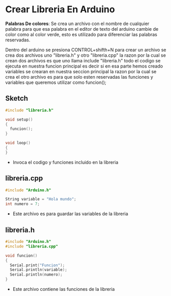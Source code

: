 # Crear Libreria En Arduino


**Palabras De colores**: Se crea un archivo con el nombre de cualquier palabra para que esa palabra en el editor de texto del arduino cambie de color como al color verde, esto es utilizado para diferenciar las palabras reservadas.

Dentro del arduino se presiona CONTROL+shifth+N para crear un archivo se crea dos archivos uno "libreria.h" y otro "libreria.cpp" la razon por la cual se crean dos archivos es que uno llama include "libreria.h" todo el codigo se ejecuta en nuestra funcion principal es decir si en esa parte hemos creado variables se crearan en nuestra seccion principal la razon por la cual se crea el otro archivo es para que solo esten reservadas las funciones y variables que queremos utilizar como funcion();   


## Sketch
```c++
#include "libreria.h"

void setup() 
{
  funcion();
}

void loop() 
{
}
```
* Invoca el codigo y funciones incluido en la libreria

## libreria.cpp
```c++
#include "Arduino.h"

String variable = "Hola mundo";
int numero = 7;
```
* Este archivo es para guardar las variables de la libreria

## libreria.h
```c++
#include "Arduino.h"
#include "libreria.cpp"

void funcion()
{
  Serial.print("Funcion");
  Serial.println(variable);
  Serial.println(numero);
}
```
* Este archivo contiene las funciones de la libreria

